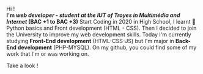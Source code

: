 Hi ! <br />
**I'm _web developer_ - _student at the IUT of Troyes in Multimédia and Internet_ (BAC +1 to BAC +3)**
Start Coding in 2020 in High School, I learnt 🐍Python basics and Front development (HTML - CSS). Then I decided to join the University to improve my web development skills. 
Today I'm currently studying **Front-End development** (HTML-CSS-JS) but I'm major in **Back-End development** (PHP-MYSQL). 
On my github, you could find some of my work that I'm or was working on. <br />

Take a look ! 

 
  
  
 
 
 
 
 



